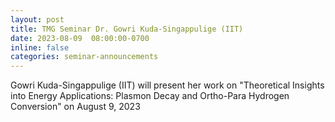 ```yaml
---
layout: post
title: TMG Seminar Dr. Gowri Kuda-Singappulige (IIT)
date: 2023-08-09  08:00:00-0700
inline: false
categories: seminar-announcements
---
```


Gowri Kuda-Singappulige (IIT)  will present her work on "Theoretical Insights into Energy Applications: Plasmon Decay and Ortho-Para Hydrogen Conversion" on August 9, 2023


